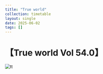 ```yaml
---
title: "True world"
collection: timetable
layout: single
date: 2025-06-02
tags: []
---
```


# 【True world Vol 54.0】

![tt](/timetable/2025/06/02/1.jpg)